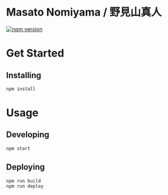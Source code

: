 Masato Nomiyama / 野見山真人
==

[![npm version](https://img.shields.io/badge/npm%20package-6.4.0-brightgreen.svg)](https://img.shields.io/badge/npm%20package-6.4.0-brightgreen.svg)

# Get Started
## Installing
```sh
npm install
```

# Usage
## Developing
```sh
npm start
```

## Deploying
```sh
npm run build
npm run deploy
```
